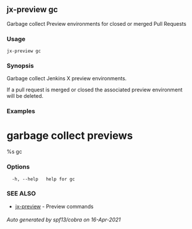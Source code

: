 ## jx-preview gc

Garbage collect Preview environments for closed or merged Pull Requests

### Usage

```
jx-preview gc
```

### Synopsis

Garbage collect Jenkins X preview environments. 

If a pull request is merged or closed the associated preview environment will be deleted.

### Examples

  # garbage collect previews
  %s gc

### Options

```
  -h, --help   help for gc
```

### SEE ALSO

* [jx-preview](jx-preview.md)	 - Preview commands

###### Auto generated by spf13/cobra on 16-Apr-2021
